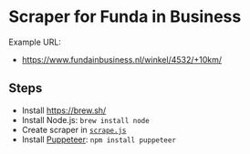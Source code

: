 # Scraper for Funda in Business

Example URL:

  - https://www.fundainbusiness.nl/winkel/4532/+10km/

## Steps

  - Install https://brew.sh/
  - Install Node.js: `brew install node`
  - Create scraper in [`scrape.js`](scrape.js)
  - Install [Puppeteer](https://github.com/puppeteer/puppeteer/): `npm install puppeteer`